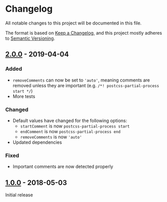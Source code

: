 # Changelog

All notable changes to this project will be documented in this file.

The format is based on [Keep a Changelog](https://keepachangelog.com/en/1.0.0/),
and this project mostly adheres to [Semantic Versioning](https://semver.org/spec/v2.0.0.html).

## [2.0.0] - 2019-04-04

### Added
- `removeComments` can now be set to `'auto'`, meaning comments are removed unless they are important (e.g. `/*! postcss-partial-process start */`)
- More tests

### Changed
- Default values have changed for the following options:
    - `startComment` is now `postcss-partial-process start`
    - `endComment` is now `postcss-partial-process end`
    - `removeComments` is now `'auto'`
- Updated dependencies

### Fixed
- Important comments are now detected properly

## [1.0.0] - 2018-05-03

Initial release

[Unreleased]: https://github.com/benface/postcss-partial-process/compare/v2.0.0...HEAD
[2.0.0]: https://github.com/benface/postcss-partial-process/compare/v1.0.0...v2.0.0
[1.0.0]: https://github.com/benface/postcss-partial-process/releases/tag/v1.0.0
